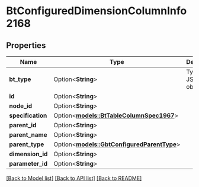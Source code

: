 # BtConfiguredDimensionColumnInfo2168

## Properties

Name | Type | Description | Notes
------------ | ------------- | ------------- | -------------
**bt_type** | Option<**String**> | Type of JSON object. | [optional]
**id** | Option<**String**> |  | [optional]
**node_id** | Option<**String**> |  | [optional]
**specification** | Option<[**models::BtTableColumnSpec1967**](BTTableColumnSpec-1967.md)> |  | [optional]
**parent_id** | Option<**String**> |  | [optional]
**parent_name** | Option<**String**> |  | [optional]
**parent_type** | Option<[**models::GbtConfiguredParentType**](GBTConfiguredParentType.md)> |  | [optional]
**dimension_id** | Option<**String**> |  | [optional]
**parameter_id** | Option<**String**> |  | [optional]

[[Back to Model list]](../README.md#documentation-for-models) [[Back to API list]](../README.md#documentation-for-api-endpoints) [[Back to README]](../README.md)


